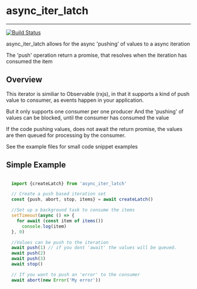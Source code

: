 # async_iter_latch
-----------------

[![Build Status](https://travis-ci.com/vipoo/async_iter_latch.svg?branch=master)](https://travis-ci.com/vipoo/async_iter_latch)

async_iter_latch allows for the async 'pushing' of values to a async iteration

The 'push' operation return a promise, that resolves when the iteration has consumed the item

## Overview

This iterator is similiar to Observable (rxjs), in that it supports a kind
of push value to consumer, as events happen in your application.

But it only supports one consumer per one producer
And the 'pushing' of values can be blocked, until the consumer has consumed the value

If the code pushing values, does not await the return promise, the values are then queued
for processing by the consumer.

See the example files for small code snippet examples

## Simple Example

```javascript

  import {createLatch} from 'async_iter_latch'

  // Create a push based iteration set
  const {push, abort, stop, items} = await createLatch()

  //Set up a background task to consume the items
  setTimeout(async () => {
    for await (const item of items())
      console.log(item)
  }, 0)

  //Values can be push to the iteration
  await push(1) // if you dont 'await' the values will be queued.
  await push(2)
  await push(3)
  await stop()

  // If you want to push an 'error' to the consumer
  await abort(new Error('My error'))

```

